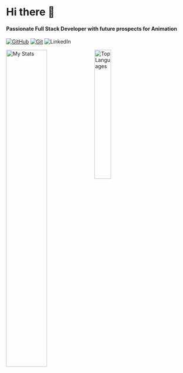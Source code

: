 <h1 align="left"> Hi there 👋</h1>
<h4 align="left"> Passionate Full Stack Developer with future prospects for Animation </h4>

[![GitHub](https://img.shields.io/badge/GitHub-181717.svg?style=for-the-badge&logo=GitHub&logoColor=white)](https://github.com/storemydata)
[![Git](https://img.shields.io/badge/Git-F05032?style=for-the-badge&logo=git&logoColor=white)](https://git-scm.com/)
![LinkedIn](https://img.shields.io/badge/LinkedIn-%230077B5.svg?style=for-the-badge&logo=linkedin&logoColor=white)


<img alt="My Stats" align="left" width="47%" src="https://github-readme-stats.vercel.app/api?username=storemydata&show_icons=true" />

<img alt="Top Languages" align="left" width="30%" src="https://github-readme-stats.vercel.app/api/top-langs/?username=storemydata&hide_progress=true" />




 
<!--
**storemydata/storemydata** is a ✨ _special_ ✨ repository because its `README.md` (this file) appears on your GitHub profile.
<!--
Here are some ideas to get you started:
<!--
- 🔭 I’m currently working on ...
- 🌱 I’m currently learning ...
- 👯 I’m looking to collaborate on ...
- 🤔 I’m looking for help with ...
- 💬 Ask me about ...
- 📫 How to reach me: ...
- 😄 Pronouns: ...
- ⚡ Fun fact: ... -->
